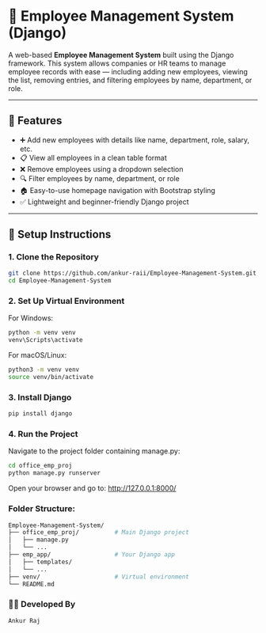 # 🏢 Employee Management System (Django)

A web-based **Employee Management System** built using the Django framework. This system allows companies or HR teams to manage employee records with ease — including adding new employees, viewing the list, removing entries, and filtering employees by name, department, or role.

---

## 📌 Features

- ➕ Add new employees with details like name, department, role, salary, etc.
- 📋 View all employees in a clean table format
- ❌ Remove employees using a dropdown selection
- 🔍 Filter employees by name, department, or role
- 🏠 Easy-to-use homepage navigation with Bootstrap styling
- ✅ Lightweight and beginner-friendly Django project

---

## 🚀 Setup Instructions

### 1. Clone the Repository
```bash
git clone https://github.com/ankur-raii/Employee-Management-System.git
cd Employee-Management-System
```

### 2. Set Up Virtual Environment
For Windows:
```bash
python -m venv venv
venv\Scripts\activate
```
For macOS/Linux:
```bash
python3 -m venv venv
source venv/bin/activate
```

### 3. Install Django
```bash
pip install django
```

### 4. Run the Project
Navigate to the project folder containing manage.py:
```bash
cd office_emp_proj
python manage.py runserver
```
Open your browser and go to:
http://127.0.0.1:8000/

### Folder Structure: 
```bash
Employee-Management-System/
├── office_emp_proj/          # Main Django project
│   ├── manage.py
│   └── ...
├── emp_app/                  # Your Django app
│   ├── templates/
│   └── ...
├── venv/                     # Virtual environment
└── README.md
```

### 👨‍💻 Developed By
    Ankur Raj

